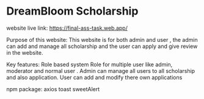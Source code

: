  # DreamBloom Scholarship

 website live link:
 https://final-ass-task.web.app/
 
 Purpose of this website:
 This website is for both admin and user , the admin can add and manage all scholarship and the user can apply and give review in the website.

 Key features:
 Role based system
 Role for multiple user like admin, moderator and normal user .
 Admin can manage all users to all scholarship and also application.
 User can add and modify there own applications


npm package:
axios
toast
sweetAlert
